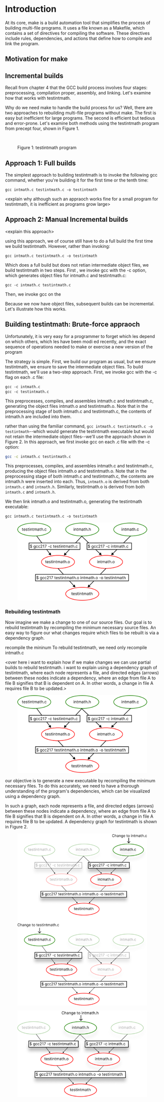 # Introduction

At its core, make is a build automation tool that simplifies the process of building multi-file programs. It uses a file known as a Makefile, which contains a set of directives for compiling the software. These directives include rules, dependencies, and actions that define how to compile and link the program.

## Motivation for make



## Incremental builds



Recall from chapter 4 that the GCC build process involves four stages: preprocessing, compilation proper, assembly, and linking. Let's examine how that works with testintmath.&#x20;



















Why do we need make to handle the build process for us? Well, there are two approaches to rebuilding multi-file programs without make. The first is easy but inefficient for large programs. The second is efficient but tedious and error-prone. Let's examine both methods using the testintmath program from precept four, shown in Figure 1.&#x20;

<figure><img src="../../.gitbook/assets/Screenshot 2024-02-05 at 6.58.16 PM.png" alt=""><figcaption><p>Figure 1: testintmath program</p></figcaption></figure>

## Approach 1: Full builds

The simplest approach to building testintmath is to invoke the following gcc command, whether you're building it for the first time or the tenth time:

```
gcc intmath.c testintmath.c -o testintmath
```

\<explain why although such an appraoch works fine for a small program for testintmath, it is inefficient as programs grow large>&#x20;

## Approach 2: Manual Incremental builds

\<explain this approach>

using this approach, we of course still have to do a full build the first time we build testintmath. However, rather than invoking:

```
gcc intmath.c testintmath.c -o testintmath
```

Which does a full build but does not retian intermediate object files, we build testintmath in two steps. First , we invoke gcc with the -c option, which generates object files for intmath.c and testintmath.c:

```
gcc -c intmath.c testintmath.c
```

Then, we invoke gcc on the&#x20;

Because we now have object files, subsequent builds can be incremental. Let's illustrate how this works.&#x20;











## Building testintmath: Brute-force appraoch





Unfortunately, it is very easy for a programmer to forget which les depend on which others, which les have been modi ed recently, and the exact sequence of operations needed to make or exercise a new version of the program















The strategy is simple. First, we build our program as usual, but we ensure testintmath, we ensure to save the intermediate object files. To build testintmath, we'll use a two-step approach. First, we invoke gcc with the -c flag on each .c file:

```
gcc -c intmath.c 
gcc -c testintmath.c
```

This preprocesses, compiles, and assembles intmath.c and testintmath.c, generating the object files intmath.o and testintmath.o. Note that in the preprocessing stage of both intmath.c and testintmath.c, the contents of intmath.h are included into them. &#x20;

rather than using the familiar command, `gcc intmath.c testintmath.c -o testintmath`--which would generate the testintmath executable but would not retain the intermediate object files--we'll use the approach shown in Figure 2. In this approach, we first invoke gcc on each .c file with the -c option:

```bash
gcc -c intmath.c testintmath.c
```

This preprocesses, compiles, and assembles intmath.c and testintmath.c, producing the object files intmath.o and testintmath.o. Note that in the preprocessing stage of both intmath.c and testintmath.c, the contents are intmath.h were inserted into each.  Thus, `intmath.o` is derived from both `intmath.c` and `intmath.h`. Similarly, testintmath.o is derived from both `intmath.c` and `intmath.h`.



We then link intmath.o and testintmath.o, generating the testintmath executable:&#x20;

```
gcc intmath.c testintmath.c -o testintmath
```



<figure><img src="../../.gitbook/assets/Group 28 (1).png" alt=""><figcaption></figcaption></figure>



### Rebuilding testintmath

Now imagine we make a change to one of our source files. Our goal is to rebuild testintmath by recompiling the minimum necessary source files. An easy way to figure our what changes require which files to be rebuilt is via a dependency graph.&#x20;











&#x20; recompile the mininum  To rebuild testintmath, we need only recompile intmath.c

\<over here i want to explain how if we make changes we can use partial builds to rebuild testintmath. i want to explain using a dependency graph of testintmath, where each node represents a file, and directed edges (arrows) between these nodes indicate a dependency, where an edge from file A to file B signifies that B is dependent on A. In other words, a change in file A requires file B to be updated.>









<figure><img src="../../.gitbook/assets/Group 28 (1).png" alt=""><figcaption></figcaption></figure>





our objective is to generate a new executable by recompiling the minimum necessary files. To do this accurately, we need to have a thorough understanding of the program's dependencies, which can be visualized using a dependency graph.

In such a graph, each node represents a file, and directed edges (arrows) between these nodes indicate a dependency, where an edge from file A to file B signifies that B is dependent on A. In other words, a change in file A requires file B to be updated. A dependency graph for testintmath is shown in Figure 2.&#x20;

&#x20;

<figure><img src="../../.gitbook/assets/Group 41.png" alt=""><figcaption></figcaption></figure>



<figure><img src="../../.gitbook/assets/Group 39.png" alt=""><figcaption></figcaption></figure>
